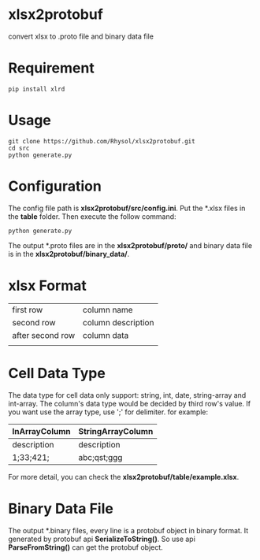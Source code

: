 # xlsx2protobuf
convert xlsx to .proto file and binary data file

# Requirement
```
pip install xlrd
```

# Usage
```
git clone https://github.com/Rhysol/xlsx2protobuf.git
cd src 
python generate.py
```

# Configuration
The config file path is **xlsx2protobuf/src/config.ini**. Put the \*.xlsx files in the **table** folder.
Then execute the follow command:
```
python generate.py
```
The output \*.proto files are in the **xlsx2protobuf/proto/** and 
binary data file is in the **xlsx2protobuf/binary_data/**.

# xlsx Format
|   |   | 
|---|---|
|first row   |column name |
|second row   |column description |
|after second row   |column data |
|   |   |

# Cell Data Type
The data type for cell data only support: string, int, date, string-array and int-array.
The column's data type would be decided by third row's value. If you want use the array
type, use ';' for delimiter. for example:

|InArrayColumn |StringArrayColumn|
|---|---|
|description |description |
|1;33;421; |abc;qst;ggg |

For more detail, you can check the **xlsx2protobuf/table/example.xlsx**.

# Binary Data File
The output \*.binary files, every line is a protobuf object in binary format. It generated by protobuf api **SerializeToString()**. So use api **ParseFromString()** can get the protobuf object.
